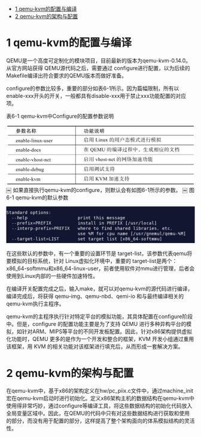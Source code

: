 
<!-- @import "[TOC]" {cmd="toc" depthFrom=1 depthTo=6 orderedList=false} -->

<!-- code_chunk_output -->

- [ 1 qemu-kvm的配置与编译](#1-qemu-kvm的配置与编译)
- [ 2 qemu\-kvm的架构与配置](#2-qemu-kvm的架构与配置)

<!-- /code_chunk_output -->

# 1 qemu-kvm的配置与编译

QEMU是一个高度可定制化的模块项目，目前最新的版本为qemu\-kvm\-0.14.0。从官方网站获得 QEMU源代码之后，需要通过 configure进行配置，以为后续的Makefile编译出符合要求的QEMU版本而做好准备。

configure的参数比较多，重要的部分如表6\-1所示。因为篇幅限制，所有以enable\-xxx开头的开关，一般都具有disable\-xxx用于禁止xxx功能配置的对应项。

表6-1 qemu\-kvm中Configure的配置参数说明

![2019-07-05-23-44-21.png](./images/2019-07-05-23-44-21.png)
￼
如果直接执行qemu\-kvm的configure，则默认会有如图6\-1所示的参数。
￼
图6-1 qemu\-kvm的默认参数

![2019-07-05-23-44-41.png](./images/2019-07-05-23-44-41.png)

在这些默认的参数中，有一个重要的设置环节是 target-list，该参数代表qemu将要模拟的目标系统，针对 Linux虚拟化环境中，重要的 target-list是两个：x86_64-softmmu和x86_64-linux-user，前者使用软件对mmu进行管理，后者会使用到Linux内部的一些硬件加速特性。

在编译开关配置完成之后，输入make，就可以对qemu\-kvm的源代码进行编译，编译完成后，将获得 qemu\-img、qemu\-nbd、qemi\-io 和与最终编译相关的qemu\-kvm执行主程序。

qemu\-kvm的主程序执行针对特定平台的模拟功能，其具体配置在configure阶段中。但是，configure 的配置功能主要是为了支持 QEMU 进行多种异构平台的模拟，如针对ARM、MIPS等平台的不同开发板配置。因此，针对x86架构提供虚拟化功能时，QEMU 更多的是作为一个开发和整合的框架，KVM 开发小组通过重用该框架，用 KVM 的相关功能对该框架进行填充后，从而形成一套解决方案。

# 2 qemu\-kvm的架构与配置

在qemu\-kvm中，基于x86的架构定义在hw/pc\_piix.c文件中，通过machine\_init宏在qemu\-kvm启动时进行初始化。定义x86架构主机的数据结构在qemu\-kvm中使用得非常巧妙，通过configure等编译工具，将这些数据结构的初始化代码放入全局变量区域中。因此，在QEMU的代码中只有对这些数据结构进行获取和使用的部分，而没有用于配置的部分，这样提高了整个架构面向的体系模拟结构的灵活性。
